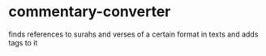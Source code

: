 # commentary-converter
finds references to surahs and verses of a certain format in texts and adds tags to it 
